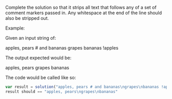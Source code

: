 Complete the solution so that it strips all text that follows any of a set of comment markers passed in. Any whitespace at the end of the line should also be stripped out.

Example:

Given an input string of:

apples, pears # and bananas
grapes
bananas !apples

The output expected would be:

apples, pears
grapes
bananas

The code would be called like so:

```javascript
var result = solution("apples, pears # and bananas\ngrapes\nbananas !apples", ["#", "!"])
result should == "apples, pears\ngrapes\nbananas"
```